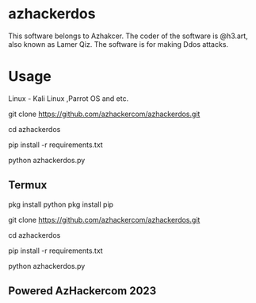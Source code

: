 # azhackerdos
This software belongs to Azhakcer. The coder of the software is @h3.art, also known as Lamer Qiz. The software is for making Ddos attacks.

# Usage

Linux - Kali Linux ,Parrot OS and etc.

git clone https://github.com/azhackercom/azhackerdos.git

cd azhackerdos

pip install -r requirements.txt

python azhackerdos.py

## Termux

pkg install python
pkg install pip

git clone https://github.com/azhackercom/azhackerdos.git

cd azhackerdos

pip install -r requirements.txt

python azhackerdos.py


## Powered AzHackercom 2023

